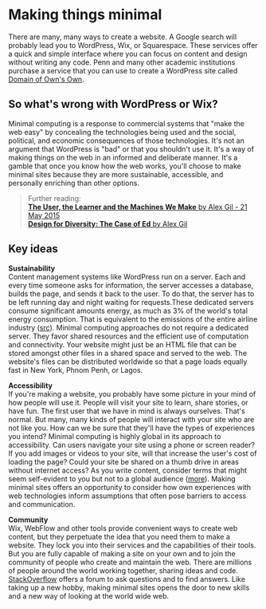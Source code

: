 # Making things minimal

There are many, many ways to create a website. A Google search will probably lead you to WordPress, Wix, or Squarespace. 
These services offer a quick and simple interface where you can focus on content and design without writing any code.
Penn and many other academic institutions purchase a service that you can use to create a WordPress site called [Domain of Own's Own](https://domains.library.upenn.edu/learn-more/).

## So what's wrong with WordPress or Wix?
Minimal computing is a response to commercial systems that "make the web easy" by concealing the technologies being used and the social, political, and economic consequences of those technologies. It's not an argument that WordPress is "bad" or that you shouldn't use it. It's a way of making things on the web in an informed and deliberate manner. It's a gamble that once you know how the web works, you'll choose to make minimal sites because they are more sustainable, accessible, and personally enriching than other options.

> Further reading:  
> [__The User, the Learner and the Machines We Make__ by Alex Gil - 21 May 2015](http://go-dh.github.io/mincomp/thoughts/2015/05/21/user-vs-learner/)  
> [__Design for Diversity: The Case of Ed__ by Alex Gil](https://des4div.library.northeastern.edu/design-for-diversity-the-case-of-ed-alex-gil/)  

## Key ideas 

**Sustainability**  
Content management systems like WordPress run on a server. Each and every time someone asks for information, the server accesses a database, builds the page, and sends it back to the user. To do that, the server has to be left running day and night waiting for requests.These dedicated servers consume significant amounts energy, as much as 3% of the world's total energy consumption. That is equivalent to the emissions of the entire airline industry ([src](https://www.grcooling.com/the-plane-truth-about-environmental-sustainability/)). Minimal computing approaches do not require a dedicated server. They favor shared resources and the efficient use of computation and connectivity. Your website might just be an HTML file that can be stored amongst other files in a shared space and served to the web. The website's files can be distributed worldwide so that a page loads equally fast in New York, Phnom Penh, or Lagos.  

**Accessibility**  
If you're making a website, you probably have some picture in your mind of how people will use it. People will visit your site to learn, share stories, or have fun. The first user that we have in mind is always ourselves. That's normal. But many, many kinds of people will interact with your site who are not like you. How can we be sure that they'll have the types of experiences you intend? Minimal computing is highly global in its approach to accessibility. Can users navigate your site using a phone or screen reader? If you add images or videos to your site, will that increase the user's cost of loading the page? Could your site be shared on a thumb drive in areas without internet access? As you write content, consider terms that might seem self-evident to you but not to a global audience ([more](https://programminghistorian.org/en/author-guidelines#write-for-a-global-audience)). Making minimal sites offers an opportunity to consider how own experiences with web technologies inform assumptions that often pose barriers to access and communication.  

**Community**  
Wix, WebFlow and other tools provide convenient ways to create web content, but they perpetuate the idea that you need them to make a website. They lock you into their services and the capabilities of their tools. But you are fully capable of making a site on your own and to join the community of people who create and maintain the web. There are millions of people around the world working together, sharing ideas and code. [StackOverflow](https://stackoverflow.com/) offers a forum to ask questions and to find answers. Like taking up a new hobby, making minimal sites opens the door to new skills and a new way of looking at the world wide web.
